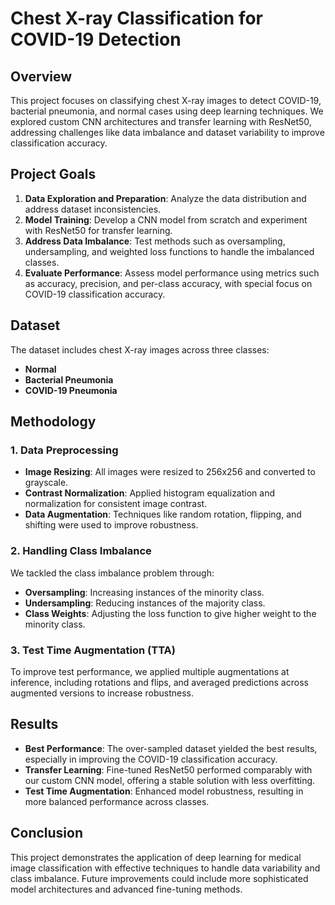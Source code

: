 # Chest X-ray Classification for COVID-19 Detection

## Overview
This project focuses on classifying chest X-ray images to detect COVID-19, bacterial pneumonia, and normal cases using deep learning techniques. We explored custom CNN architectures and transfer learning with ResNet50, addressing challenges like data imbalance and dataset variability to improve classification accuracy.

## Project Goals
1. **Data Exploration and Preparation**: Analyze the data distribution and address dataset inconsistencies.
2. **Model Training**: Develop a CNN model from scratch and experiment with ResNet50 for transfer learning.
3. **Address Data Imbalance**: Test methods such as oversampling, undersampling, and weighted loss functions to handle the imbalanced classes.
4. **Evaluate Performance**: Assess model performance using metrics such as accuracy, precision, and per-class accuracy, with special focus on COVID-19 classification accuracy.

## Dataset
The dataset includes chest X-ray images across three classes:
- **Normal**
- **Bacterial Pneumonia**
- **COVID-19 Pneumonia**

## Methodology

### 1. Data Preprocessing
- **Image Resizing**: All images were resized to 256x256 and converted to grayscale.
- **Contrast Normalization**: Applied histogram equalization and normalization for consistent image contrast.
- **Data Augmentation**: Techniques like random rotation, flipping, and shifting were used to improve robustness.

### 2. Handling Class Imbalance
We tackled the class imbalance problem through:
- **Oversampling**: Increasing instances of the minority class.
- **Undersampling**: Reducing instances of the majority class.
- **Class Weights**: Adjusting the loss function to give higher weight to the minority class.

### 3. Test Time Augmentation (TTA)
To improve test performance, we applied multiple augmentations at inference, including rotations and flips, and averaged predictions across augmented versions to increase robustness.

## Results
- **Best Performance**: The over-sampled dataset yielded the best results, especially in improving the COVID-19 classification accuracy.
- **Transfer Learning**: Fine-tuned ResNet50 performed comparably with our custom CNN model, offering a stable solution with less overfitting.
- **Test Time Augmentation**: Enhanced model robustness, resulting in more balanced performance across classes.

## Conclusion
This project demonstrates the application of deep learning for medical image classification with effective techniques to handle data variability and class imbalance. Future improvements could include more sophisticated model architectures and advanced fine-tuning methods.

